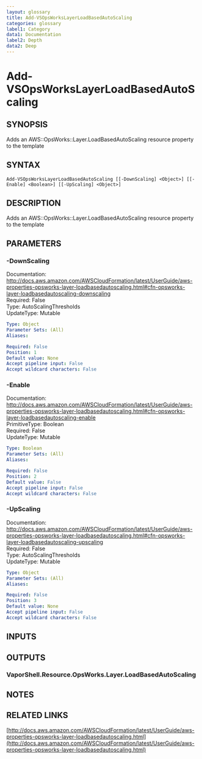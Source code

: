 ```yaml
---
layout: glossary
title: Add-VSOpsWorksLayerLoadBasedAutoScaling
categories: glossary
label1: Category
data1: Documentation
label2: Depth
data2: Deep
---
```


# Add-VSOpsWorksLayerLoadBasedAutoScaling

## SYNOPSIS
Adds an AWS::OpsWorks::Layer.LoadBasedAutoScaling resource property to the template

## SYNTAX

```
Add-VSOpsWorksLayerLoadBasedAutoScaling [[-DownScaling] <Object>] [[-Enable] <Boolean>] [[-UpScaling] <Object>]
```

## DESCRIPTION
Adds an AWS::OpsWorks::Layer.LoadBasedAutoScaling resource property to the template

## PARAMETERS

### -DownScaling
Documentation: http://docs.aws.amazon.com/AWSCloudFormation/latest/UserGuide/aws-properties-opsworks-layer-loadbasedautoscaling.html#cfn-opsworks-layer-loadbasedautoscaling-downscaling    
Required: False    
Type: AutoScalingThresholds    
UpdateType: Mutable

```yaml
Type: Object
Parameter Sets: (All)
Aliases: 

Required: False
Position: 1
Default value: None
Accept pipeline input: False
Accept wildcard characters: False
```

### -Enable
Documentation: http://docs.aws.amazon.com/AWSCloudFormation/latest/UserGuide/aws-properties-opsworks-layer-loadbasedautoscaling.html#cfn-opsworks-layer-loadbasedautoscaling-enable    
PrimitiveType: Boolean    
Required: False    
UpdateType: Mutable

```yaml
Type: Boolean
Parameter Sets: (All)
Aliases: 

Required: False
Position: 2
Default value: False
Accept pipeline input: False
Accept wildcard characters: False
```

### -UpScaling
Documentation: http://docs.aws.amazon.com/AWSCloudFormation/latest/UserGuide/aws-properties-opsworks-layer-loadbasedautoscaling.html#cfn-opsworks-layer-loadbasedautoscaling-upscaling    
Required: False    
Type: AutoScalingThresholds    
UpdateType: Mutable

```yaml
Type: Object
Parameter Sets: (All)
Aliases: 

Required: False
Position: 3
Default value: None
Accept pipeline input: False
Accept wildcard characters: False
```

## INPUTS

## OUTPUTS

### VaporShell.Resource.OpsWorks.Layer.LoadBasedAutoScaling

## NOTES

## RELATED LINKS

[http://docs.aws.amazon.com/AWSCloudFormation/latest/UserGuide/aws-properties-opsworks-layer-loadbasedautoscaling.html](http://docs.aws.amazon.com/AWSCloudFormation/latest/UserGuide/aws-properties-opsworks-layer-loadbasedautoscaling.html)

